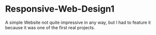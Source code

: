# Responsive-Web-Design1

A simple Website not quite impressive in any way, but I had to feature it because it was one of the first real projects.
